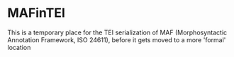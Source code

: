 # MAFinTEI
This is a temporary place for the TEI serialization of MAF (Morphosyntactic Annotation Framework, ISO 24611), before it gets moved to a more 'formal' location
